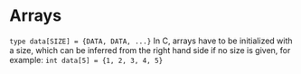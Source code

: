 # Arrays
```type data[SIZE] = {DATA, DATA, ...}```
In C, arrays have to be initialized with a size, which can be inferred from the right hand side if no size is given, for example:
```int data[5] = {1, 2, 3, 4, 5}```
